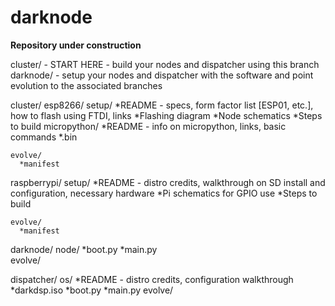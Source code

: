 # darknode

<b>Repository under construction</b>

cluster/ - START HERE - build your nodes and dispatcher using this branch
darknode/ - setup your nodes and dispatcher with the software and point evolution to the associated branches

cluster/
  esp8266/
    setup/
      *README - specs, form factor list [ESP01, etc.], how to flash using FTDI, links
      *Flashing diagram
      *Node schematics
      *Steps to build
      micropython/
        *README - info on micropython, links, basic commands
        *<current tested distro>.bin
      
    evolve/
      *manifest
    
  raspberrypi/
    setup/
      *README - distro credits, walkthrough on SD install and configuration, necessary hardware
      *Pi schematics for GPIO use
      *Steps to build
      
    evolve/
      *manifest
  
darknode/
  node/
    *boot.py 
    *main.py  
    evolve/
    
  dispatcher/
    os/
      *README - distro credits, configuration walkthrough
      *darkdsp.iso
    *boot.py
    *main.py
    evolve/
    
  
  
